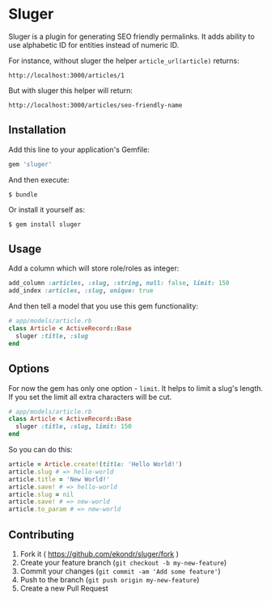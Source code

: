 # Sluger

Sluger is a plugin for generating SEO friendly permalinks. It adds ability to use
alphabetic ID for entities instead of numeric ID.

For instance, without sluger the helper `article_url(article)` returns:

    http://localhost:3000/articles/1

But with sluger this helper will return:

    http://localhost:3000/articles/seo-friendly-name

## Installation

Add this line to your application's Gemfile:

```ruby
gem 'sluger'
```

And then execute:

    $ bundle

Or install it yourself as:

    $ gem install sluger

## Usage

Add a column which will store role/roles as integer:

```ruby
add_column :articles, :slug, :string, null: false, limit: 150
add_index :articles, :slug, unique: true
```

And then tell a model that you use this gem functionality:

```ruby
# app/models/article.rb
class Article < ActiveRecord::Base
  sluger :title, :slug
end
```

## Options

For now the gem has only one option - `limit`. It helps to limit a slug's length. If you set
the limit all extra characters will be cut.

```ruby
# app/models/article.rb
class Article < ActiveRecord::Base
  sluger :title, :slug, limit: 150
end
```

So you can do this:

```ruby
article = Article.create!(title: 'Hello World!')
article.slug # => hello-world
article.title = 'New World!'
article.save! # => hello-world
article.slug = nil
article.save! # => new-world
article.to_param # => new-world
```

## Contributing

1. Fork it ( https://github.com/ekondr/sluger/fork )
2. Create your feature branch (`git checkout -b my-new-feature`)
3. Commit your changes (`git commit -am 'Add some feature'`)
4. Push to the branch (`git push origin my-new-feature`)
5. Create a new Pull Request
